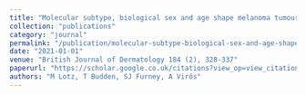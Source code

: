 ```yaml
---
title: "Molecular subtype, biological sex and age shape melanoma tumour evolution"
collection: "publications"
category: "journal"
permalink: "/publication/molecular-subtype-biological-sex-and-age-shape-melanoma-tumour-evolution"
date: "2021-01-01"
venue: "British Journal of Dermatology 184 (2), 328-337"
paperurl: "https://scholar.google.co.uk/citations?view_op=view_citation&hl=en&user=ALeJ0sAAAAAJ&pagesize=100&sortby=pubdate&citation_for_view=ALeJ0sAAAAAJ:r0BpntZqJG4C"
authors: "M Lotz, T Budden, SJ Furney, A Virós"
---
```

